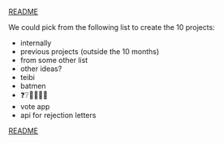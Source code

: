 [README](./README.md)

We could pick from the following list to create the 10 projects:

- internally
- previous projects (outside the 10 months)
- from some other list
- other ideas?
- teibi
- batmen
- ❓❔🙋‍♀️🙋‍♂️
- vote app
- api for rejection letters

[README](./README.md)
